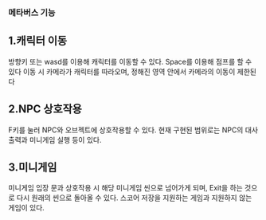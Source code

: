 <H3>메타버스 기능</H3>

<H2>1.캐릭터 이동</H2>
  방향키 또는 wasd를 이용해 캐릭터를 이동할 수 있다. Space를 이용해 점프를 할 수 있다 이동 시 카메라가 캐릭터를 따라오며, 정해진 영역 안에서 카메라의 이동이 제한된다

<H2>2.NPC 상호작용</H2>
  F키를 눌러 NPC와 오브젝트에 상호작용할 수 있다. 현재 구현된 범위로는 NPC의 대사출력과 미니게임 실행 등이 있다.

<H2>3.미니게임</H2>
  미니게임 입장 문과 상호작용 시 해당 미니게임 씬으로 넘어가게 되며, Exit을 하는 것으로 다시 원래의 씬으로 돌아올 수 있다. 스코어 저장을 지원하는 게임과 지원하지 않는 게임이 있다.
  
